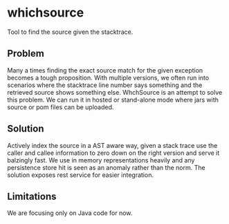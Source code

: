 whichsource
===========

Tool to find the source given the stacktrace.

## Problem  
Many a times finding the exact source match for the given exception becomes a tough proposition. With multiple versions, we often run into scenarios where the stacktrace line number says something and the retrieved source shows something else. WhchSource is an attempt to solve this problem. We can run it in hosted or stand-alone mode where jars with source or pom files can be uploaded.

## Solution  
Actively index the source in a AST aware way, given a stack trace use the caller and callee information to zero down on the right version and serve it balzingly fast. We use in memory representations heavily and any persistence store hit is seen as an anomaly rather than the norm. The solution exposes rest service for easier integration.

## Limitations  
We are focusing only on Java code for now.

